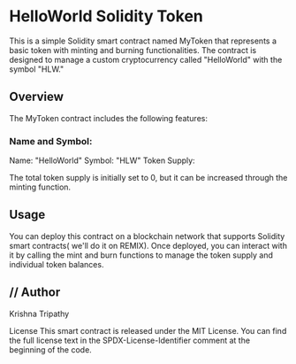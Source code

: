 # HelloWorld Solidity Token
This is a simple Solidity smart contract named MyToken that represents a basic token with minting and burning functionalities. The contract is designed to manage a custom cryptocurrency called "HelloWorld" with the symbol "HLW."

## Overview
The MyToken contract includes the following features:

### Name and Symbol:

Name: "HelloWorld"
Symbol: "HLW"
Token Supply:

The total token supply is initially set to 0, but it can be increased through the minting function.

## Usage
You can deploy this contract on a blockchain network that supports Solidity smart contracts( we'll do it on REMIX). Once deployed, you can interact with it by calling the mint and burn functions to manage the token supply and individual token balances.

## // Author
Krishna Tripathy

License
This smart contract is released under the MIT License. You can find the full license text in the SPDX-License-Identifier comment at the beginning of the code.

